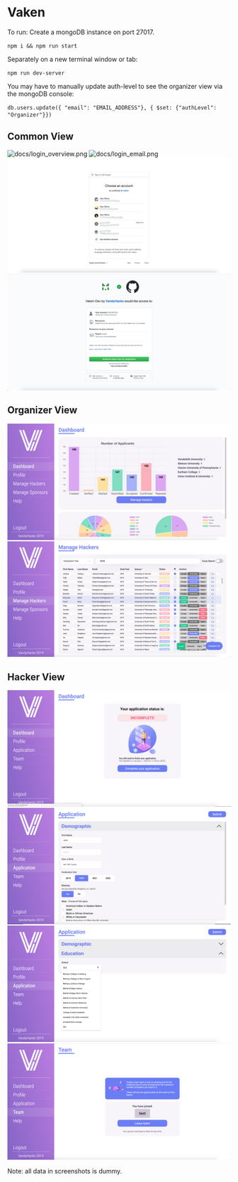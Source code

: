 # Vaken

To run:
Create a mongoDB instance on port 27017.

```
npm i && npm run start
```
Separately on a new terminal window or tab:
```
npm run dev-server
```

You may have to manually update auth-level to see the organizer view via the mongoDB console:
```
db.users.update({ "email": "EMAIL_ADDRESS"}, { $set: {"authLevel": "Organizer"}})
```

## Common View
![docs/login_overview.png](docs/login_overview.png)
![docs/login_email.png](docs/login_email.png)
![docs/login_google.png](docs/login_google.png)
![docs/login_github.png](docs/login_github.png)

## Organizer View
![docs/organizer_dashboard.png](docs/organizer_dashboard.png)
![docs/organizer_table.png](docs/organizer_table.png)

## Hacker View
![docs/hacker_dashboard.png](docs/hacker_dashboard.png)
![docs/application.png](docs/application.png)
![docs/hacker_application.png](docs/hacker_application.png)
![docs/team.png](docs/team.png)

Note: all data in screenshots is dummy.
